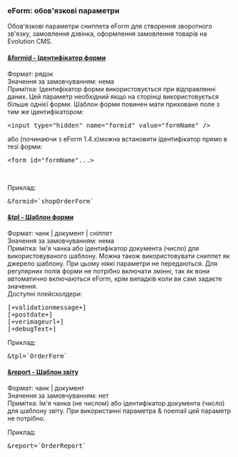 
<meta http-equiv="Content-Type" content="text/html; charset=utf-8">
<h3>eForm: обов'язкові параметри </h3> 
Обов'язкові параметри сниппета eForm для створення зворотного зв'язку, замовлення дзвінка, оформлення замовлення товарів на Evolution CMS.	
<br>
<div class="panel-group accordion">
<div class="panel panel-default">
<div class="panel-heading">
<h4 class="panel-title"><a id="858"></a><a class="accordion-toggle collapsed" data-toggle="collapse" data-parent="#accordion" href="#collapse858"><span class="text-bold">&formid</span> - Ідентифікатор форми</a></h4>
</div>
<div id="collapse858" class="panel-collapse collapse">
<div class="panel-body">
<span class="text-bold">Формат:</span> рядок<br>
<span class="text-bold">Значення за замовчуванням:</span> нема<br>
<span class="text-bold">Примітка:</span> Ідентифікатор форми використовується при відправленні даних. Цей параметр необхідний якщо на сторінці використовується більше однієї форми. Шаблон форми повинен мати приховане поле з тим же ідентифікатором:<br>
<pre class="brush: html;">&lt;input type="hidden" name="formid" value="formName" /&gt;</pre>
або (починаючи з eForm 1.4.x)можна встановити ідентифікатор прямо в тезі форми:<br>
<pre class="brush: html;">&lt;form id="formName"...&gt;</pre><br>
<p><span class="text-bold">Приклад:</span></p>
<pre class="brush: html;">&formid=`shopOrderForm`</pre>
</div>
</div>
</div>

<div class="panel panel-default">
<div class="panel-heading">
<h4 class="panel-title"><a id="859"></a><a class="accordion-toggle collapsed" data-toggle="collapse" data-parent="#accordion" href="#collapse859"><span class="text-bold">&tpl</span> - Шаблон форми</a></h4>
</div>
<div id="collapse859" class="panel-collapse collapse">
<div class="panel-body">
<span class="text-bold">Формат:</span> чанк | документ | сніппет<br>
<span class="text-bold">Значення за замовчуванням:</span> нема<br>
<span class="text-bold">Примітка: </ span> Ім'я чанка або ідентифікатор документа (число) для використовуваного шаблону. Можна також використовувати сниппет як джерело шаблону. При цьому ніякі параметри не передаються. Для регулярних полів форми не потрібно включати змінні, так як вони автоматично включаються eForm, крім випадків коли ви самі задаєте значення. <br>
<span class="text-bold">Доступні плейсхолдери:</span><br>
<pre class="brush: html;">[+validationmessage+]
[+postdate+]
[+verimageurl+]
[+debugText+]</pre>
	<p><span class="text-bold">Приклад:</span></p>
<pre class="brush: html;">&tpl=`OrderForm`</pre>
</div>
</div>
</div>

<div class="panel panel-default">
<div class="panel-heading">
<h4 class="panel-title"><a id="860"></a><a class="accordion-toggle collapsed" data-toggle="collapse" data-parent="#accordion" href="#collapse860"><span class="text-bold">&report</span> - Шаблон звіту</a></h4>
</div>
<div id="collapse860" class="panel-collapse collapse">
<div class="panel-body">
<span class="text-bold">Формат:</span> чанк | документ<br>
<span class="text-bold">Значення за замовчуванням:</span> нет<br>
<span class="text-bold">Примітка:</span> Ім'я чанка (не числом) або ідентифікатор документа (число) для шаблону звіту. При використанні параметра & noemail цей параметр не потрібно.<br>
<p><span class="text-bold">Приклад:</span></p>
<pre class="brush: html;">&report=`OrderReport`</pre>
</div>
</div>
</div>
</div>
